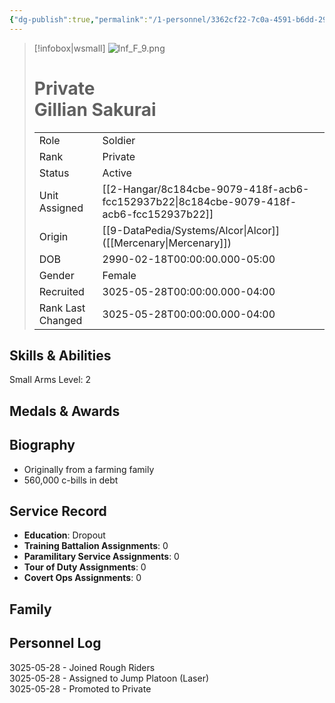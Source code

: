 ```yaml
---
{"dg-publish":true,"permalink":"/1-personnel/3362cf22-7c0a-4591-b6dd-29f4a0a55616/"}
---
```



> [!infobox|wsmall]
> ![Inf_F_9.png](/img/user/z_Assets/People/Female/Soldier/Inf_F_9.png)
> # Private<br>Gillian  Sakurai
> | | |
> | - | - |
> | Role | Soldier |
> | Rank | Private |
> | Status | Active |
> | Unit Assigned | [[2-Hangar/8c184cbe-9079-418f-acb6-fcc152937b22\|8c184cbe-9079-418f-acb6-fcc152937b22]]
> | Origin | [[9-DataPedia/Systems/Alcor\|Alcor]]<br>([[Mercenary\|Mercenary]]) |
> | DOB | 2990-02-18T00:00:00.000-05:00 |
> | Gender | Female |
> | Recruited | 3025-05-28T00:00:00.000-04:00 |
> | Rank Last Changed | 3025-05-28T00:00:00.000-04:00 |

## Skills & Abilities
Small Arms Level: 2



## Medals & Awards



## Biography
- Originally from a farming family
- 560,000 c-bills in debt

## Service Record
- **Education**: Dropout
- **Training Battalion Assignments**: 0
- **Paramilitary Service Assignments**: 0
- **Tour of Duty Assignments**: 0
- **Covert Ops Assignments**: 0

## Family



## Personnel Log
3025-05-28 - Joined Rough Riders<br>3025-05-28 - Assigned to Jump Platoon (Laser)<br>3025-05-28 - Promoted to Private<br>
